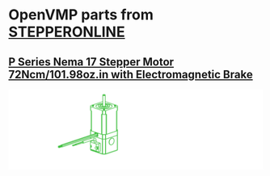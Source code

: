 # OpenVMP parts from [STEPPERONLINE](https://stepperonline.com/)
## [P Series Nema 17 Stepper Motor 72Ncm/101.98oz.in with Electromagnetic Brake](https://www.omc-stepperonline.com/p-series-nema-17-stepper-motor-72ncm-101-98oz-in-with-electromagnetic-brake-17bk05-07)

[<img alt='P Series Nema 17 Stepper Motor 72Ncm/101.98oz.in with Electromagnetic Brake' src='../../../generated_files/parts/stepperonline/nema17-stepper-brake-72Ncm.svg'/>](../../../generated_files/parts/stepperonline/nema17-stepper-brake-72Ncm.stl)


